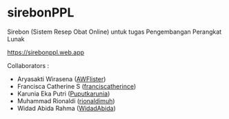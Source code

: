 # sirebonPPL
Sirebon (Sistem Resep Obat Online) untuk tugas Pengembangan Perangkat Lunak

https://sirebonppl.web.app

Collaborators :
  - Aryasakti Wirasena    ([AWFlister](https://www.github.com/AWFlister))
  - Francisca Catherine S ([franciscatherince](https://www.github.com/franciscatherince))
  - Karunia Eka Putri     ([Puputkarunia](https://www.github.com/Puputkarunia))
  - Muhammad Rionaldi     ([rionaldimuh](https://www.github.com/rionaldimuh))
  - Widad Abida Rahma     ([WidadAbida](https://www.github.com/WidadAbida))
